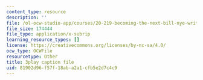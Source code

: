 ```yaml
---
content_type: resource
description: ''
file: /ol-ocw-studio-app/courses/20-219-becoming-the-next-bill-nye-writing-and-hosting-the-educational-show-january-iap-2015/81902d96f57f18aba2a1cfb5e2d7c4c9_VQi6t2NfWig.srt
file_size: 174444
file_type: application/x-subrip
learning_resource_types: []
license: https://creativecommons.org/licenses/by-nc-sa/4.0/
ocw_type: OCWFile
resourcetype: Other
title: 3play caption file
uid: 81902d96-f57f-18ab-a2a1-cfb5e2d7c4c9
---
```

